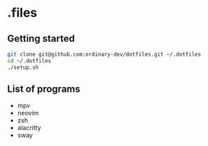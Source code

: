 # .files

## Getting started
```sh
git clone git@github.com:ordinary-dev/dotfiles.git ~/.dotfiles
cd ~/.dotfiles
./setup.sh
```

## List of programs
* mpv
* neovim
* zsh
* alacritty
* sway

